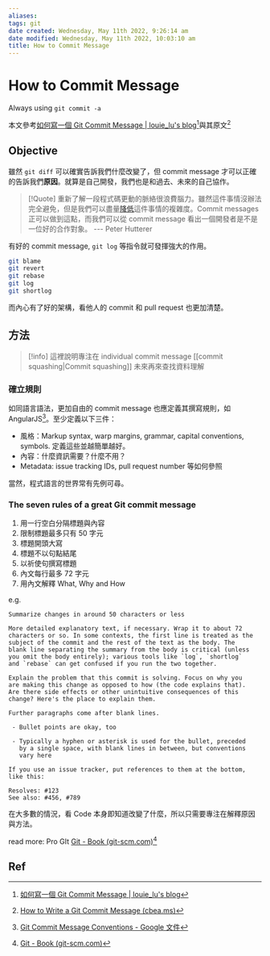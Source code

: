 ```yaml
---
aliases: 
tags: git
date created: Wednesday, May 11th 2022, 9:26:14 am
date modified: Wednesday, May 11th 2022, 10:03:10 am
title: How to Commit Message
---
```


# How to Commit Message

Always using `git commit -a`

本文參考[如何寫一個 Git Commit Message | louie_lu's blog](https://blog.louie.lu/2017/03/21/%E5%A6%82%E4%BD%95%E5%AF%AB%E4%B8%80%E5%80%8B-git-commit-message/#rules03)[^1]與其原文[^2]

## Objective

雖然 `git diff` 可以確實告訴我們什麼改變了，但 commit message 才可以正確的告訴我們**原因**。就算是自己開發，我們也是和過去、未來的自己協作。

> [!Quote]
> 重新了解一段程式碼更動的脈絡很浪費腦力。雖然這件事情沒辦法完全避免，但是我們可以盡量[降低](http://www.osnews.com/story/19266/WTFs_m)這件事情的複雜度。Commit messages 正可以做到這點，而我們可以從 commit message 看出一個開發者是不是一位好的合作對象。
> --- Peter Hutterer

有好的 commit message, `git log` 等指令就可發揮強大的作用。

```bash
git blame
git revert
git rebase
git log
git shortlog
```

而內心有了好的架構，看他人的 commit 和 pull request 也更加清楚。

## 方法

> [!info]
> 這裡說明專注在 individual commit message
> [[commit squashing|Commit squashing]] 未來再來查找資料理解

### 確立規則

如同語言語法，更加自由的 commit message 也應定義其撰寫規則，如 AngularJS[^3]。至少定義以下三件：
- 風格：Markup syntax, warp margins, grammar, capital conventions, symbols. 定義這些並越簡單越好。
- 內容：什麼資訊需要？什麼不用？
- Metadata: issue tracking IDs, pull request number 等如何參照

當然，程式語言的世界常有先例可尋。

### The seven rules of a great Git commit message

1. 用一行空白分隔標題與內容
2. 限制標題最多只有 50 字元
3. 標題開頭大寫
4. 標題不以句點結尾
5. 以祈使句撰寫標題
6. 內文每行最多 72 字元
7. 用內文解釋 What, Why and How

e.g.
```git*
Summarize changes in around 50 characters or less
 
More detailed explanatory text, if necessary. Wrap it to about 72
characters or so. In some contexts, the first line is treated as the
subject of the commit and the rest of the text as the body. The
blank line separating the summary from the body is critical (unless
you omit the body entirely); various tools like `log`, `shortlog`
and `rebase` can get confused if you run the two together.
 
Explain the problem that this commit is solving. Focus on why you
are making this change as opposed to how (the code explains that).
Are there side effects or other unintuitive consequences of this
change? Here's the place to explain them.
 
Further paragraphs come after blank lines.
 
 - Bullet points are okay, too
 
 - Typically a hyphen or asterisk is used for the bullet, preceded
   by a single space, with blank lines in between, but conventions
   vary here
 
If you use an issue tracker, put references to them at the bottom,
like this:
 
Resolves: #123
See also: #456, #789
```

在大多數的情況，看 Code 本身即知道改變了什麼，所以只需要專注在解釋原因與方法。

read more: Pro GIt [Git - Book (git-scm.com)](https://git-scm.com/book/en/v2)[^4]

## Ref

[^1]: [如何寫一個 Git Commit Message | louie_lu's blog](https://blog.louie.lu/2017/03/21/%E5%A6%82%E4%BD%95%E5%AF%AB%E4%B8%80%E5%80%8B-git-commit-message/#rules03)
[^2]: [How to Write a Git Commit Message (cbea.ms)](https://cbea.ms/git-commit/)
[^3]: [Git Commit Message Conventions - Google 文件](https://docs.google.com/document/d/1QrDFcIiPjSLDn3EL15IJygNPiHORgU1_OOAqWjiDU5Y/edit#)
[^4]: [Git - Book (git-scm.com)](https://git-scm.com/book/en/v2)